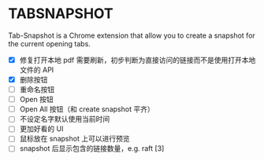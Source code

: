 # TABSNAPSHOT

Tab-Snapshot is a Chrome extension that allow you to create a snapshot for the current opening tabs.

- [x] 修复打开本地 pdf 需要刷新，初步判断为直接访问的链接而不是使用打开本地文件的 API
- [x] 删除按钮
- [ ] 重命名按钮
- [ ] Open 按钮
- [ ] Open All 按钮（和 create snapshot 平齐）
- [ ] 不设定名字默认使用当前时间
- [ ] 更加好看的 UI
- [ ] 鼠标放在 snapshot 上可以进行预览
- [ ] snapshot 后显示包含的链接数量，e.g. raft [3]